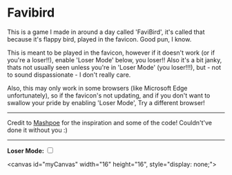 # Favibird
This is a game I made in around a day called 'FaviBird', it's called that because it's flappy bird, played in the favicon. Good pun, I know.

This is meant to be played in the favicon, however if it doesn't work (or if you're a loser!!), enable 'Loser Mode' below, you loser!! Also it's a bit janky, thats not usually seen unless you're in 'Loser Mode' (you loser!!!), but - not to sound dispassionate - I don't really care.

Also, this may only work in some browsers (like Microsoft Edge unfortunately), so if the favicon's not updating, and if you don't want to swallow your pride by enabling 'Loser Mode', Try a different browser!		

---

Credit to [Mashpoe](https://www.mashpoe.com) for the inspiration and some of the code! Couldn't've done it without you :)

---
			
**Loser Mode:** <label><input type="checkbox" onchange="toggleLoser(this)"></label>

<canvas id="myCanvas" width="16" height="16", style="display: none;"></canvas>

<script>
	// globals
	var canvas = document.getElementById("myCanvas");
	var ctx = canvas.getContext("2d");
	var state = "title";
	var space = false;
	var hiScore = localStorage.getItem("HS");
	
	// loser mode
	toggleLoser = function(checkbox) {
		if (checkbox.checked) {
			console.log("gud");
			canvas.style.width = "640px";
			canvas.style.height = "640px";
			canvas.style.display = "block";
		} else {
			console.log("bad");
			canvas.style.width = "0px";
			canvas.style.height = "0px";
			canvas.style.display = "none";
		}
	}
	
	if(hiScore == undefined) {
		hiScore = 0;
		localStorage.setItem("HS", hiScore);
	}
	
	// Set the favicon
    function setFavicon() {
        var favicon = document.getElementById("favicon");

        favicon.setAttribute("href", canvas.toDataURL());
        history.replaceState(null, null, window.location.hash == "#jumbledFox#" ? "#fumbledJox#" : "#jumbledFox#");
    }

    
    // prepares an image to be loaded and returns the element
    var images = [];
    function addImage(imgSrc) {
        var newImg = new Image();
        newImg.crossOrigin = "Anonymous";
        console.log("https://jumbledfox.github.io/pages/favibird/" + imgSrc);
        images.push({img:newImg, src:"https://jumbledfox.github.io/pages/favibird/" + imgSrc});

        return newImg;
    }

    // Set all images to be loaded
    var birdImg = addImage("bird.png");
    var pipesImg = addImage("pipes.png");
    var backgroundImg = addImage("background.png");
    var cloudImg = addImage("cloud.png");
    var spaceImg = addImage("space.png");
    var gameOverImg = addImage("gameover.png");

    // Load each image
    loadImages();

    function loadImages() {
        if (images.length > 0) {
            
            // load the first image in the array
            images[0].img.onload = loadImages;
            images[0].img.src = images[0].src;
            
            // delete the first element of the array
            images.shift();
            console.log("loaded image " + (5 - images.length));
        } else {
            console.log("start");
            start();
        }
    }

    var birdPos, birdYvel, birdTerminalVelocity, control, pipes, score; // game variables
    function resetVars() {
        birdPos = [1, 5];
        birdYvel = 0;
        birdTerminalVelocity = 2;
        control = true;

        pipes = undefined; // Looks something like this [{x: 0, offset: 0}, {x: 0, offset: 0}]

        score = 0;
    }
    

    function gameLoop() {
        if (state == "title") {
            // Wait until space is pressed, then start the game
            if (space) {
                state = "game";
                console.log("Game started!");
            }
        }


        else if (state == "game") {
            //// Update the game ////
            if (pipes == undefined) {
                pipes = [{x: 8, offset: -2}, {x: 16, offset: -4}];
            }

            birdYvel += 0.1;
            if (birdYvel > birdTerminalVelocity) {
                birdYvel = birdTerminalVelocity;
            }

            if (space && control) {
                console.log("Flap!");
                birdYvel = -0.7;
            }

            birdPos[1] += birdYvel;

            
            // Pipes
            if (control) {
                for (var i = 0; i < pipes.length; i++) {
                    pipes[i].x -= 0.5;
                    if (pipes[i].x <= -1) {
                        pipes.splice(i, 1);
                        pipes.push({x: 16, offset: Math.floor(Math.random() * 5) - 6});
                    }

                    if (pipes[i].x == -0.5) {
                        score += 1;
                    }

                    if (pipes[i].x >= -1 && pipes[i].x <= 2) {
                        if(!(Math.round(birdPos[1]) >= pipes[i].offset + 8 && Math.round(birdPos[1]) <= pipes[i].offset + 6 + 6)) {
                            console.log("oops!");
                            control = false;
                            birdYvel = 0.9;
                        }
                    }
                }


                // Check if the bird is out of bounds or hit a pipe
                if (Math.round(birdPos[1]) <= 0 || Math.round(birdPos[1]) >= 13) {
                    console.log("oops!");
                    control = false;
                    birdYvel = 0.9;
                }
            }
            
            // If fallen //
            if (Math.round(birdPos[1]) >= 13) {
                birdPos[1] = 13;
                drawGameOver.which = 0;
                state = "gameover";
            }
        

            //// Draw the game ////

            // Background
            ctx.drawImage(backgroundImg, 0, 0);

            // Clouds
            for(var i = 0; i < 4; i++) {
                ctx.drawImage(cloudImg, i * 4, 12);
            }
            
            // Pipes
            for (var i = 0; i < pipes.length; i++) {
                ctx.drawImage(pipesImg, pipes[i].x, pipes[i].offset);
            }

            // Bird
            ctx.drawImage(birdImg, birdPos[0], birdPos[1]);

            // Set title
            document.title = score + " | Hi " + hiScore;

            if(score > hiScore) {
                hiScore = score;
                localStorage.setItem("HS", hiScore);
            }
        }


        else if (state == "gameover") {
            // Game over screen, wait until space is pressed, then start the game
            drawGameOver();

            if (space) {
                state = "game";
                resetVars();
                console.log("Game started (again)!");
            }
        }
        space = false;
    }

    var intervalId;

    function start() {
        console.log("started");

        ctx.fillStyle = "#FF0000";
        ctx.fillRect(0, 0, 16, 16);
        
        // Draw the 'Press Space' text, then start the game loop
        drawSpacePress();
        resetVars();
        intervalId = window.setInterval(function() {
            gameLoop();
            setFavicon();
        }, 75);
    }

    function stopLoop() {
        window.clearInterval(intervalId);
    }

    function drawSpacePress() {
        ctx.drawImage(backgroundImg, 0, 0);

        ctx.drawImage(spaceImg, 0, 0);

        setFavicon();
        console.log("drew title!");
    }

    function drawGameOver() {
        if (drawGameOver.which == undefined) {
            drawGameOver.which = 0;
        }

        drawGameOver.text = ["Game Over!", score + " Hi: " + hiScore];

        document.title = drawGameOver.text[Math.floor(drawGameOver.which / 60 * 2)];

        ctx.drawImage(backgroundImg, 0, 0);

        if (drawGameOver.which % 30 < 15) {
            ctx.drawImage(gameOverImg, 0, 0);
        } else {
            ctx.drawImage(spaceImg, 0, 0);
        }

        drawGameOver.which += 1;

        if (drawGameOver.which >= 60) {
            drawGameOver.which = 0;
        }
    }


    // Handle Space being pressed
    window.addEventListener("keydown", function(event) {
        if (event.keyCode == 32) { space = true; }
    })
</script>